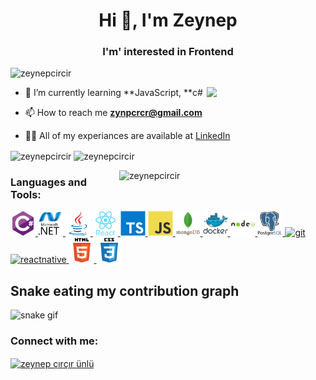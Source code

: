 <h1 align="center">Hi 👋, I'm Zeynep</h1>
<h3 align="center">I'm' interested in Frontend</h3>

<p align="left"> <img src="https://komarev.com/ghpvc/?username=makifunlu&label=Profile%20views&color=0e75b6&style=flat" alt="zeynepcircir" /> </p>
<p>
<img width="190" align="right" src="https://i.pinimg.com/originals/e1/1f/85/e11f8529f2151c06881ee4c98afaec72.gif" />
  

- 🌱 I’m currently learning **JavaScript, **c#

- 📫 How to reach me **zynpcrcr@gmail.com**
  
- 👨‍💻 All of my experiances are available at [LinkedIn](www.linkedin.com/in/zeynep-circir)
 
</p>
<p>
  <img align="center" width="420" src="https://github-readme-streak-stats.herokuapp.com/?user=zeynepcircir&" alt="zeynepcircir" />
  <img align="center" width="420" src="https://github-readme-stats.vercel.app/api?username=zeynepcircir&show_icons=true&locale=en" alt="zeynepcircir" />
</p>
<img align="right" width="330" src="https://github-readme-stats.vercel.app/api/top-langs?username=zeynepcircir&show_icons=true&locale=en&layout=compact" alt="zeynepcircir" />
<h3 align="left">Languages and Tools:</h3>
<p align="left"> <a href="https://www.w3schools.com/cs/" target="_blank" rel="noreferrer"><img src="https://raw.githubusercontent.com/devicons/devicon/master/icons/csharp/csharp-original.svg" alt="csharp" width="40" height="40"/> </a>  <a href="https://dotnet.microsoft.com/" target="_blank" rel="noreferrer"> <img src="https://raw.githubusercontent.com/devicons/devicon/master/icons/dot-net/dot-net-original-wordmark.svg" alt="dotnet" width="40" height="40"/> </a><a href="https://www.java.com" target="_blank" rel="noreferrer"> <img src="https://raw.githubusercontent.com/devicons/devicon/master/icons/java/java-original.svg" alt="java" width="40" height="40"/> </a>  <a href="https://reactjs.org/" target="_blank" rel="noreferrer"> <img src="https://raw.githubusercontent.com/devicons/devicon/master/icons/react/react-original-wordmark.svg" alt="react" width="40" height="40"/> </a<a href="https://www.typescriptlang.org/" target="_blank" rel="noreferrer"><img src="https://raw.githubusercontent.com/devicons/devicon/master/icons/typescript/typescript-original.svg" alt="typescript" width="40" height="40"/> </a><a href="https://developer.mozilla.org/en-US/docs/Web/JavaScript" target="_blank" rel="noreferrer"><img src="https://raw.githubusercontent.com/devicons/devicon/master/icons/javascript/javascript-original.svg" alt="javascript" width="40" height="40"/> </a> <a href="https://www.mongodb.com/" target="_blank" rel="noreferrer"> <img src="https://raw.githubusercontent.com/devicons/devicon/master/icons/mongodb/mongodb-original-wordmark.svg" alt="mongodb" width="40" height="40"/> </a> <a href="https://www.docker.com/" target="_blank" rel="noreferrer"> <img src="https://raw.githubusercontent.com/devicons/devicon/master/icons/docker/docker-original-wordmark.svg" alt="docker" width="40" height="40"/> </a><a href="https://nodejs.org" target="_blank" rel="noreferrer"> <img src="https://raw.githubusercontent.com/devicons/devicon/master/icons/nodejs/nodejs-original-wordmark.svg" alt="nodejs" width="40" height="40"/> </a> <a href="https://www.postgresql.org" target="_blank" rel="noreferrer"> <img src="https://raw.githubusercontent.com/devicons/devicon/master/icons/postgresql/postgresql-original-wordmark.svg" alt="postgresql" width="40" height="40"/></a><a href="https://git-scm.com/" target="_blank" rel="noreferrer"> <img src="https://www.vectorlogo.zone/logos/git-scm/git-scm-icon.svg" alt="git" width="40" height="40"/> </a><a href="https://reactnative.dev/" target="_blank" rel="noreferrer"> <img src="https://reactnative.dev/img/header_logo.svg" alt="reactnative" width="40" height="40"/> </a> <a href="https://www.w3.org/html/" target="_blank" rel="noreferrer"> <img src="https://raw.githubusercontent.com/devicons/devicon/master/icons/html5/html5-original-wordmark.svg" alt="html5" width="40" height="40"/> </a>  <a href="https://www.w3schools.com/css/" target="_blank" rel="noreferrer"> <img src="https://raw.githubusercontent.com/devicons/devicon/master/icons/css3/css3-original-wordmark.svg" alt="css3" width="40" height="40"/> </a></p>

## Snake eating my contribution graph
![snake gif](https://github.com/zeynepcircir/zeynepcircir/blob/output/github-contribution-grid-snake.gif)
<h3 align="left">Connect with me:</h3>
<p align="left">

<a href="https://linkedin.com/in/zeynep-circir zeynep çırçır" target="blank"><img align="center" src="https://raw.githubusercontent.com/rahuldkjain/github-profile-readme-generator/master/src/images/icons/Social/linked-in-alt.svg" alt="zeynep çırçır ünlü" height="30" width="40" /></a>
</p>
